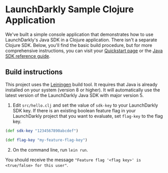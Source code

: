 # LaunchDarkly Sample Clojure Application

We've built a simple console application that demonstrates how to use LaunchDarkly's Java SDK in a Clojure application. There isn't a separate Clojure SDK.
Below, you'll find the basic build procedure, but for more comprehensive instructions, you can visit your [Quickstart page](https://app.launchdarkly.com/quickstart#/)
or the [Java SDK reference guide](https://docs.launchdarkly.com/sdk/server-side/java).

## Build instructions

This project uses the [Leiningen](https://leiningen.org/) build tool. It requires that Java is already installed on your system (version 8 or higher). It will automatically use the latest version of the LaunchDarkly Java SDK with major version 5.

1. Edit `src/hello.clj` and set the value of `sdk-key` to your LaunchDarkly SDK key. If there is an existing boolean feature flag in your LaunchDarkly project that you want to evaluate, set `flag-key` to the flag key.

```clojure
(def sdk-key "1234567890abcdef")

(def flag-key "my-feature-flag-key")
```

2. On the command line, run `lein run`.

You should receive the message `"Feature flag '<flag key>' is <true/false> for this user"`.

